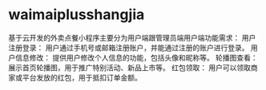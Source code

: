 # waimaiplusshangjia
基于云开发的外卖点餐小程序主要分为用户端跟管理员端用户端功能需求：  用户注册登录：  用户通过手机号或邮箱注册账户，并能通过注册的账户进行登录。  用户信息修改：  提供用户修改个人信息的功能，包括头像和昵称等。  轮播图查看：  展示首页轮播图，用于推广特别活动、新品上市等。  红包领取：  用户可以领取商家或平台发放的红包，用于抵扣订单金额。  
